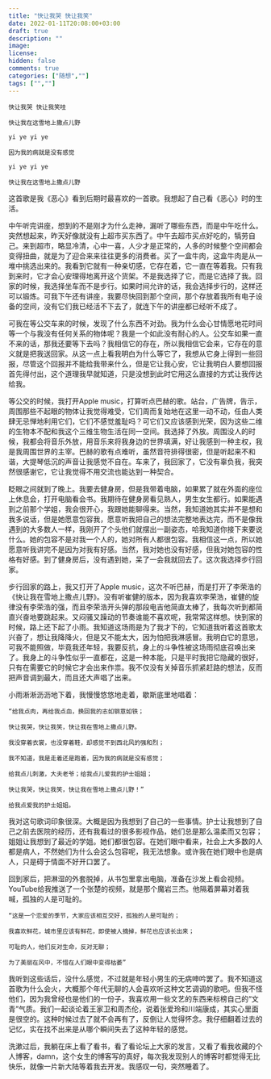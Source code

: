 ```yaml
---
title: "快让我哭 快让我笑"
date: 2022-01-11T20:08:00+03:00
draft: true
description: ""
image: 
license: 
hidden: false
comments: true
categories: ["随想",""]
tags: ["",""]
---
```


```
快让我哭 快让我笑哇

快让我在这雪地上撒点儿野

yi ye yi ye

因为我的病就是没有感觉

yi ye yi ye

快让我在这雪地上撒点儿野
```
这首歌是我《恶心》看到后期时最喜欢的一首歌。我想起了自己看《恶心》时的生活。

中午听完讲座，想到的不是刚才为什么走神，漏听了哪些东西，而是中午吃什么。突然想起来，昨天好像就没有上超市买东西了。中午去超市买点好吃的，犒劳自己。来到超市，略显冷清，心中一喜，人少才是正常的，人多的时候整个空间都会变得扭曲，就是为了迎合来来往往更多的消费者。买了一盒牛肉，这盒牛肉是从一堆中挑选出来的。我看到它就有一种亲切感，它存在着，它一直在等着我。只有我到来时，它才会心安理得地离开这个货架。不是我选择了它，而是它选择了我。回家的时候，我选择坐车而不是步行。如果时间允许的话，我会选择步行的，这样还可以锻炼。可我下午还有讲座，我要尽快回到那个空间，那个存放着我所有电子设备的空间，没有它们我已经活不下去了，就连下午的讲座都已经听不成了。

可我在等公交车来的时候，发现了什么东西不对劲。我为什么会心甘情愿地花时间等一个与我没有任何关系的物体呢？我是一个如此没有耐心的人。公交车如果一直不来的话，那我还要等下去吗？我相信它的存在，所以我相信它会来，它存在的意义就是把我送回家。从这一点上看我明白为什么等它了，我想从它身上得到一些回报，尽管这个回报并不能给我带来什么，但是它让我心安，它让我明白人要想回报首先得付出，这个道理我早就知道，只是没想到此时它用这么直接的方式让我传达给我。

等公交的时候，我打开Apple music，打算听点巴赫的歌。站台，广告牌，告示，周围那些不起眼的物体让我觉得难受，它们周而复始地在这里一动不动，任由人类肆无忌惮地利用它们，它们不感觉羞耻吗？可它们又应该感到光荣，因为这些二维的生物本不配和我这个三维生物生活在同一空间。我选择了外放。周围没人的时候，我都会将音乐外放，用音乐来将我身边的世界填满，好让我感到一种主权，我是我周围世界的主宰。巴赫的歌有点难听，虽然音符排得很密，但是听起来不和谐，大提琴低沉的声音让我感觉不自在。车来了，我回家了，它没有辜负我，我突然很感谢它，它让我觉得不用交流也能达到一种契合。

眨眼之间就到了晚上。我要去健身房，但是我带着电脑，如果累了就在外面的座位上休息会，打开电脑看会书。我期待在健身房看见熟人，男生女生都行。如果能遇到之前那个学姐，我会很开心，我跟她能聊得来。当然，我知道她其实并不是想和我多说话，但是她愿意包容我，愿意听我把自己的想法完整地表达完，而不是像我遇到的大多数人一样，我刚开了个头他们就摆出一副姿态，哈我知道你接下来要说什么。她的包容不是对我一个人的，她对所有人都很包容。我相信这一点，所以她愿意听我讲完不是因为对我有好感。当然，我对她也没有好感，但我对她包容的性格有好感。到了健身房后，没有遇到她，呆了一会我就回去了。这次我选择步行回家。

步行回家的路上，我又打开了Apple music，这次不听巴赫，而是打开了李荣浩的《快让我在雪地上撒点儿野》。没有听崔健的版本，因为我喜欢李荣浩，崔健的旋律没有李荣浩的强，而且李荣浩开头弹的那段电吉他简直太棒了，我每次听到都简直兴奋地要跳起来。又闷骚又躁动的节奏谁能不喜欢呢，我常常这样想。快到家的时候，路上还下起了小雨。我知道这场雨是为了我才下的，它知道我听着这首歌太兴奋了，想让我降降火，但是又不能太大，因为怕把我淋感冒。我明白它的意思，可我不能照做，毕竟我还年轻，我要反抗，身上的斗争性被这场雨彻底召唤出来了。我身上的斗争性似乎一直都在，这是一种本能，只是平时我把它隐藏的很好，只有在需要它的时候它才会出来作祟。我不仅没有关掉音乐抓紧赶路的想法，反而把声音调到最大，而且还大声唱了出来。

小雨淅淅沥沥地下着，我慢慢悠悠地走着，歇斯底里地唱着：

```
“给我点肉，再给我点血，换回我的志如钢意如铁；

快让我哭，快让我笑，快让我在雪地上撒点儿野。

我没穿着衣裳，也没穿着鞋，却感觉不到西北风的强和烈；

我不知道，我是走着还是跑着，因为我的病就是没有感觉；

给我点儿刺激，大夫老爷；给我点儿爱我的护士姐姐；

快让我哭，快让我笑，快让我在雪地上撒点儿野！”

给我点爱我的护士姐姐。
```
我对这句歌词印象很深。大概是因为我想到了自己的一些事情。护士让我想到了自己之前去医院的经历，还有我看过的很多影视作品，她们总是那么温柔而又包容；姐姐让我想到了最近的学姐。她们都很包容。在她们眼中看来，社会上大多数的人都是病人，不然她们为什么会这么包容呢，我无法想象。或许我在她们眼中也是病人，只是碍于情面不好开口罢了。

回到家后，把淋湿的外套脱掉，从书包里拿出电脑，准备在沙发上看会视频。YouTube给我推送了一个张楚的视频，就是那个魔岩三杰。他隔着屏幕对着我喊，孤独的人是可耻的。

```
“这是一个恋爱的季节，大家应该相互交好，孤独的人是可耻的；

我喜欢鲜花，城市里应该有鲜花，即使被人摘掉，鲜花也应该长出来；

可耻的人，他们反对生命，反对无聊；

为了美丽在风中，不惜在人们眼中变得枯萎”
```
我听到这些话后，没什么感觉，不过就是年轻小男生的无病呻吟罢了。我不知道这首歌为什么会火，大概那个年代无聊的人会喜欢听这种文艺调调的歌吧。但我不怪他们，因为我曾经也是他们的一份子，我喜欢用一些文艺的东西来标榜自己的“文青”气质。我们一起谈论着王家卫和周杰伦，说着张爱玲和川端康成，其实心里面是很空的。这种时候过去了就不会再有了，反倒让人觉得怀念。我仔细翻着过去的记忆，实在找不出来是从哪个瞬间失去了这种年轻的感觉。

洗漱过后，我躺在床上看了看书，看了看论坛上大家的发言，又看了看我收藏的个人博客，damn，这个女生的博客写的真好，每次我发现别人的博客时都觉得无比快乐，就像一片新大陆等着我去开发。我感叹一句，突然睡着了。